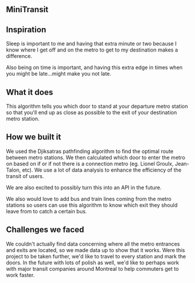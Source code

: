 ## MiniTransit

## Inspiration

Sleep is important to me and having that extra minute or two because I know where I get off and on the metro to get to my destination makes a difference.

Also being on time is important, and having this extra edge in times when you might be late...might make you not late.

## What it does

This algorithm tells you which door to stand at your departure metro station so that you'll end up as close as possible to the exit of your destination metro station.

## How we built it

We used the Djiksatras pathfinding algorithm to find the optimal route between metro stations. We then calculated which door to enter the metro on based on if or if not there is a connection metro (eg. Lionel Groulx, Jean-Talon, etc). We use a lot of data analysis to enhance the efficiency of the transit of users.

We are also excited to possibly turn this into an API in the future.

We also would love to add bus and train lines coming from the metro stations so users can use this algorithm to know which exit they should leave from to catch a certain bus.

## Challenges we faced

We couldn't actually find data concerning where all the metro entrances and exits are located, so we made data up to show that it works. Were this project to be taken further, we'd like to travel to every station and mark the doors. In the future with lots of polish as well, we'd like to perhaps work with major transit companies around Montreal to help commuters get to work faster.

